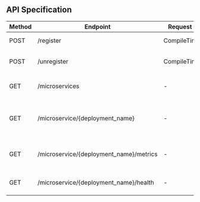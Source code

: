 ## API Specification 

Method  | Endpoint                  | Request Body      | Response          | Description
---     | ---                       | ---               | ---               | ---               
POST    | /register                 | CompileTimeData   | success/failure   | Register new release
POST    | /unregister               | CompileTimeData   | success/failure   | Unregister existing release
GET     | /microservices               | -   | registered microservices    | Get list of all registered microservices
GET     | /microservice/{deployment_name}               | -   | registered microservice/failure    | Get information about registered microservice
GET     | /microservice/{deployment_name}/metrics                     | -   | RunTimeData/failure   | Get metrics data of specific microservice
GET     | /microservice/{deployment_name}/health                     | -   | Health/failure   | Get health of specific microservice